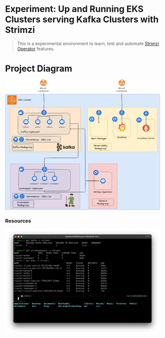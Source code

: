 # Experiment: Up and Running EKS Clusters serving Kafka Clusters with Strimzi

> This is a experimental environment to learn, test and automate [Strimzi Operator](https://strimzi.io/) features.

# Project Diagram

![Arquitetura](/docs/diagram.png)

### Resources 

![Resources](/docs/setup.png)